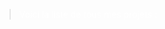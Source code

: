 <style>
  .markdown-body {
    background-color: #222222;
  }
</style>
<title>Un Thomas Sauvage</title>

<div class="main">
  
  
> <span style="color: white">Voici la liste de tous mes projets :</span>

 
</div>
